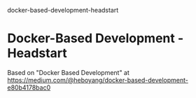 docker-based-development-headstart
# Docker-Based Development - Headstart

Based on "Docker Based Development" at https://medium.com/@heboyang/docker-based-development-e80b4178bac0

